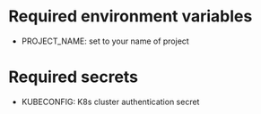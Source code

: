 # Required environment variables
- PROJECT_NAME: set to your name of project

# Required secrets
- KUBECONFIG: K8s cluster authentication secret
